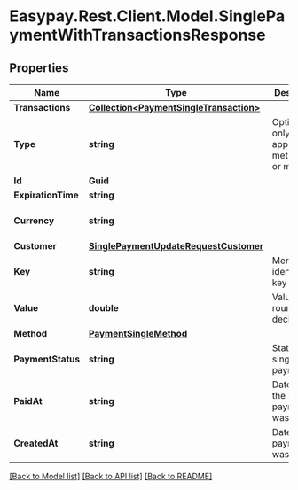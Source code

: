 # Easypay.Rest.Client.Model.SinglePaymentWithTransactionsResponse

## Properties

Name | Type | Description | Notes
------------ | ------------- | ------------- | -------------
**Transactions** | [**Collection&lt;PaymentSingleTransaction&gt;**](PaymentSingleTransaction.md) |  | [optional] 
**Type** | **string** | Optional - only applicable to method cc or mbw | [optional] [default to TypeEnum.Sale]
**Id** | **Guid** |  | [optional] 
**ExpirationTime** | **string** |  | [optional] 
**Currency** | **string** |  | [optional] [default to CurrencyEnum.EUR]
**Customer** | [**SinglePaymentUpdateRequestCustomer**](SinglePaymentUpdateRequestCustomer.md) |  | [optional] 
**Key** | **string** | Merchant identification key | [optional] 
**Value** | **double** | Value will be rounded to 2 decimals | [optional] 
**Method** | [**PaymentSingleMethod**](PaymentSingleMethod.md) |  | [optional] 
**PaymentStatus** | **string** | Status of the single payment | [optional] 
**PaidAt** | **string** | Date when the single payment was paid | [optional] 
**CreatedAt** | **string** | Date when payment was created | [optional] 

[[Back to Model list]](../README.md#documentation-for-models) [[Back to API list]](../README.md#documentation-for-api-endpoints) [[Back to README]](../README.md)

